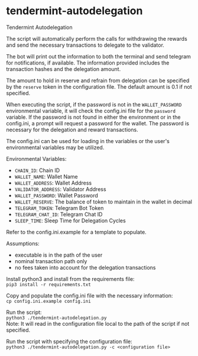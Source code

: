 # tendermint-autodelegation
Tendermint Autodelegation

The script will automatically perform the calls for withdrawing the rewards and send the necessary transactions to delegate to the validator. 

The bot will print out the information to both the terminal and send telegram for notifications, if available. The information provided includes the transaction hashes and the delegation amount.

The amount to hold in reserve and refrain from delegation can be specified by the `reserve` token in the configuration file. The default amount is 0.1 if not specified.

When executing the script, if the password is not in the `WALLET_PASSWORD` environmental variable, it will check the config.ini file for the `password` variable. If the password is not found in either the environment or in the config.ini, a prompt will request a password for the wallet. The password is necessary for the delegation and reward transactions.

The config.ini can be used for loading in the variables or the user's environmental variables may be utilized.

Environmental Variables:
- `CHAIN_ID`: Chain ID
- `WALLET_NAME`: Wallet Name
- `WALLET_ADDRESS`: Wallet Address
- `VALIDATOR_ADDRESS`: Validator Address
- `WALLET_PASSWORD`: Wallet Password
- `WALLET_RESERVE`: The balance of token to maintain in the wallet in decimal
- `TELEGRAM_TOKEN`: Telegram Bot Token
- `TELEGRAM_CHAT_ID`: Telegram Chat ID
- `SLEEP_TIME`: Sleep Time for Delegation Cycles

Refer to the config.ini.example for a template to populate.

Assumptions:
- executable is in the path of the user
- nominal transaction path only
- no fees taken into account for the delegation transactions

Install python3 and install from the requirements file: <br>
```pip3 install -r requirements.txt```

Copy and populate the config.ini file with the necessary information: <br>
```cp config.ini.example config.ini```

Run the script:<br>
`python3 ./tendermint-autodelegation.py` <br>
Note: It will read in the configuration file local to the path of the script if not specified. <br>

Run the script with specifying the configuration file: <br>
`python3 ./tendermint-autodelegation.py -c <configuration file>`
